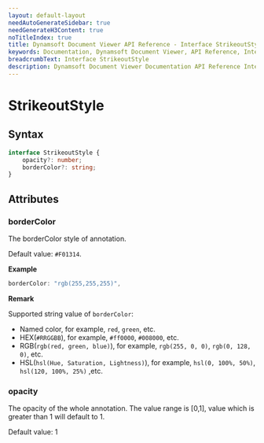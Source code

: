 ```yaml
---
layout: default-layout
needAutoGenerateSidebar: true
needGenerateH3Content: true
noTitleIndex: true
title: Dynamsoft Document Viewer API Reference - Interface StrikeoutStyle
keywords: Documentation, Dynamsoft Document Viewer, API Reference, Interface StrikeoutStyle
breadcrumbText: Interface StrikeoutStyle
description: Dynamsoft Document Viewer Documentation API Reference Interface StrikeoutStyle Page
---
```


# StrikeoutStyle

## Syntax

```typescript
interface StrikeoutStyle {
    opacity?: number;
    borderColor?: string;
}
```

## Attributes

### borderColor

The borderColor style of annotation.

Default value: `#F01314`.

**Example**

```typescript
borderColor: "rgb(255,255,255)", 
```

**Remark**

Supported string value of `borderColor`:

- Named color, for example, `red`, `green`, etc.
- HEX(`#RRGGBB`), for example, `#ff0000`, `#008000`, etc.
- RGB(`rgb(red, green, blue)`), for example, `rgb(255, 0, 0)`, `rgb(0, 128, 0)`, etc.
- HSL(`hsl(Hue, Saturation, Lightness)`), for example, `hsl(0, 100%, 50%)`, `hsl(120, 100%, 25%)` ,etc.

### opacity

The opacity of the whole annotation. The value range is [0,1], value which is greater than 1 will default to 1.

Default value: 1
